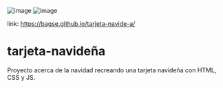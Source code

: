 ![image](https://user-images.githubusercontent.com/102260190/208786175-daeacb43-8985-4044-8240-0fe734fc5e22.png)
![image](https://user-images.githubusercontent.com/102260190/208786244-94f15491-f79b-42cf-9d2a-59bb5e7fb040.png)

link: https://bagse.github.io/tarjeta-navide-a/

# tarjeta-navideña

Proyecto acerca de la navidad recreando una tarjeta navideña con HTML, CSS y JS.
